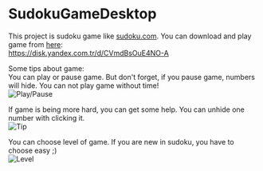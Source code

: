 # SudokuGameDesktop

This project is sudoku game like [sudoku.com](www.sudoku.com). You can download and play game from [here](https://disk.yandex.com.tr/d/CVmdBsOuE4NO-A):  
https://disk.yandex.com.tr/d/CVmdBsOuE4NO-A

Some tips about game:  
You can play or pause game. But don't forget, if you pause game, numbers will hide. You can not play game without time!  
![Play/Pause](https://github.com/Kudratliishere/SudokuGameDesktop/blob/main/images/playScreenshot%202021-09-13%20000728.png?raw=true)

If game is being more hard, you can get some help. You can unhide one number with clicking it.  
![Tip](https://github.com/Kudratliishere/SudokuGameDesktop/blob/main/images/tipScreenshot%202021-09-13%20000728.png?raw=true)

You can choose level of game. If you are new in sudoku, you have to choose easy ;)  
![Level](https://github.com/Kudratliishere/SudokuGameDesktop/blob/main/images/levelScreenshot%202021-09-13%20000942.png?raw=true)
